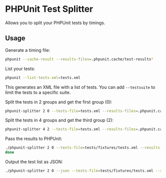 # PHPUnit Test Splitter

Allows you to split your PHPUnit tests by timings.

## Usage

Generate a timing file:

```bash
phpunit --cache-result --results-files=.phpunit.cache/test-results*
```

List your tests:

```bash
phpunit --list-tests-xml=tests.xml 
```

This generates an XML file with a list of tests. You can add `--testsuite` to limit the tests to a specific suite.

Split the tests in 2 groups and get the first group (0):

```bash
phpunit-splitter 2 0 --tests-file=tests.xml --results-files=.phpunit.cache/test-results*
```

Split the tests in 4 groups and get the third group (2):

```bash
phpunit-splitter 4 2 --tests-file=tests.xml --results-files=.phpunit.cache/test-results*
```

Pass the results to PHPUnit:

```bash
./phpunit-splitter 2 0 --tests-file=tests/fixtures/tests.xml --results-files=.phpunit.cache/test-results* | xargs ./vendor/bin/phpunit 
done
```

Output the test list as JSON:

```bash
./phpunit-splitter 2 0 --json --tests-file=tests/fixtures/tests.xml --results-files=.phpunit.cache/test-results*
```
